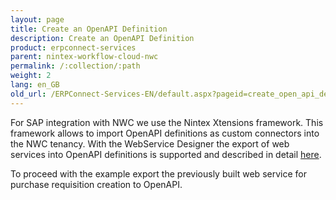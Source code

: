 ```yaml
---
layout: page
title: Create an OpenAPI Definition
description: Create an OpenAPI Definition
product: erpconnect-services
parent: nintex-workflow-cloud-nwc
permalink: /:collection/:path
weight: 2
lang: en_GB
old_url: /ERPConnect-Services-EN/default.aspx?pageid=create_open_api_definitions
---
```


For SAP integration with NWC we use the Nintex Xtensions framework. This framework allows to import OpenAPI definitions as custom connectors into the NWC tenancy. With the WebService Designer the export of web services into OpenAPI definitions is supported and described in detail [here](../../ecs-core/webserivce-designer/create-openapi-definitions). 

To proceed with the example export the previously built web service for purchase requisition creation to OpenAPI.   